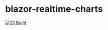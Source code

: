 # blazor-realtime-charts

[![CI Build](https://github.com/DominicSachs/blazor-realtime-charts/actions/workflows/ci-build.yml/badge.svg)](https://github.com/DominicSachs/blazor-realtime-charts/actions/workflows/ci-build.yml)
